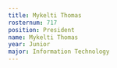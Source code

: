 ```yaml
---
title: Mykelti Thomas
rosternum: 717
position: President
name: Mykelti Thomas
year: Junior
major: Information Technology
---
```

